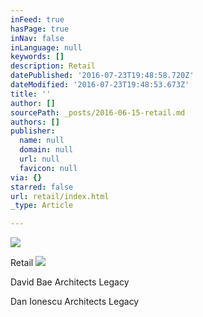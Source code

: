 ```yaml
---
inFeed: true
hasPage: true
inNav: false
inLanguage: null
keywords: []
description: Retail
datePublished: '2016-07-23T19:48:58.720Z'
dateModified: '2016-07-23T19:48:53.673Z'
title: ''
author: []
sourcePath: _posts/2016-06-15-retail.md
authors: []
publisher:
  name: null
  domain: null
  url: null
  favicon: null
via: {}
starred: false
url: retail/index.html
_type: Article

---
```

![](https://the-grid-user-content.s3-us-west-2.amazonaws.com/63bd80db-5357-4d68-8f50-fd201b9ba0ea.jpg)

Retail
![](https://the-grid-user-content.s3-us-west-2.amazonaws.com/77ee9218-f6c2-42b7-a18d-fa37314f22b3.jpg)

David Bae Architects Legacy

Dan Ionescu Architects Legacy